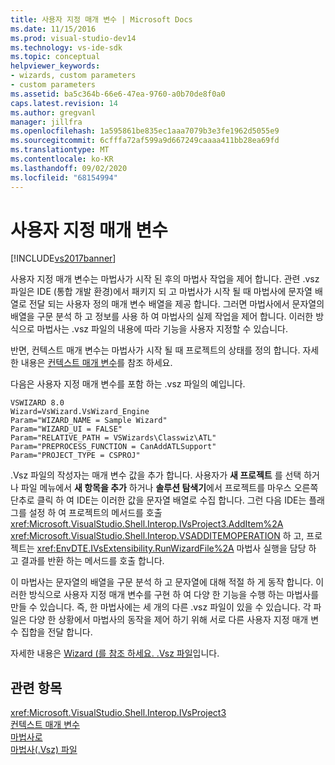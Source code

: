 ```yaml
---
title: 사용자 지정 매개 변수 | Microsoft Docs
ms.date: 11/15/2016
ms.prod: visual-studio-dev14
ms.technology: vs-ide-sdk
ms.topic: conceptual
helpviewer_keywords:
- wizards, custom parameters
- custom parameters
ms.assetid: ba5c364b-66e6-47ea-9760-a0b70de8f0a0
caps.latest.revision: 14
ms.author: gregvanl
manager: jillfra
ms.openlocfilehash: 1a595861be835ec1aaa7079b3e3fe1962d5055e9
ms.sourcegitcommit: 6cfffa72af599a9d667249caaaa411bb28ea69fd
ms.translationtype: MT
ms.contentlocale: ko-KR
ms.lasthandoff: 09/02/2020
ms.locfileid: "68154994"
---
```

# <a name="custom-parameters"></a>사용자 지정 매개 변수
[!INCLUDE[vs2017banner](../../includes/vs2017banner.md)]

사용자 지정 매개 변수는 마법사가 시작 된 후의 마법사 작업을 제어 합니다. 관련 .vsz 파일은 IDE (통합 개발 환경)에서 패키지 되 고 마법사가 시작 될 때 마법사에 문자열 배열로 전달 되는 사용자 정의 매개 변수 배열을 제공 합니다. 그러면 마법사에서 문자열의 배열을 구문 분석 하 고 정보를 사용 하 여 마법사의 실제 작업을 제어 합니다. 이러한 방식으로 마법사는 .vsz 파일의 내용에 따라 기능을 사용자 지정할 수 있습니다.  
  
 반면, 컨텍스트 매개 변수는 마법사가 시작 될 때 프로젝트의 상태를 정의 합니다. 자세한 내용은 [컨텍스트 매개 변수](../../extensibility/internals/context-parameters.md)를 참조 하세요.  
  
 다음은 사용자 지정 매개 변수를 포함 하는 .vsz 파일의 예입니다.  
  
```  
VSWIZARD 8.0  
Wizard=VsWizard.VsWizard_Engine  
Param="WIZARD_NAME = Sample Wizard"  
Param="WIZARD_UI = FALSE"  
Param="RELATIVE_PATH = VSWizards\Classwiz\ATL"  
Param="PREPROCESS_FUNCTION = CanAddATLSupport"  
Param="PROJECT_TYPE = CSPROJ"  
```  
  
 .Vsz 파일의 작성자는 매개 변수 값을 추가 합니다. 사용자가 **새 프로젝트** 를 선택 하거나 파일 메뉴에서 **새 항목을 추가** 하거나 **솔루션 탐색기**에서 프로젝트를 마우스 오른쪽 단추로 클릭 하 여 IDE는 이러한 값을 문자열 배열로 수집 합니다. 그런 다음 IDE는 플래그를 설정 하 여 프로젝트의 메서드를 호출 <xref:Microsoft.VisualStudio.Shell.Interop.IVsProject3.AddItem%2A> <xref:Microsoft.VisualStudio.Shell.Interop.VSADDITEMOPERATION> 하 고, 프로젝트는 <xref:EnvDTE.IVsExtensibility.RunWizardFile%2A> 마법사 실행을 담당 하 고 결과를 반환 하는 메서드를 호출 합니다.  
  
 이 마법사는 문자열의 배열을 구문 분석 하 고 문자열에 대해 적절 하 게 동작 합니다. 이러한 방식으로 사용자 지정 매개 변수를 구현 하 여 다양 한 기능을 수행 하는 마법사를 만들 수 있습니다. 즉, 한 마법사에는 세 개의 다른 .vsz 파일이 있을 수 있습니다. 각 파일은 다양 한 상황에서 마법사의 동작을 제어 하기 위해 서로 다른 사용자 지정 매개 변수 집합을 전달 합니다.  
  
 자세한 내용은 [Wizard (를 참조 하세요. .Vsz 파일](../../extensibility/internals/wizard-dot-vsz-file.md)입니다.  
  
## <a name="see-also"></a>관련 항목  
 <xref:Microsoft.VisualStudio.Shell.Interop.IVsProject3>   
 [컨텍스트 매개 변수](../../extensibility/internals/context-parameters.md)   
 [마법사로](../../extensibility/internals/wizards.md)   
 [마법사(.Vsz) 파일](../../extensibility/internals/wizard-dot-vsz-file.md)
